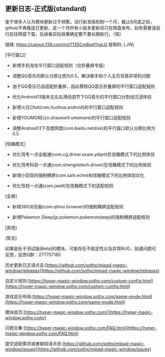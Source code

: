 ## 更新日志-正式版(standard)

鉴于很多人认为模块更新过于频繁，试行新发版机制一个月，截止8月底之前，github不再推送日更新，这一个月所有小版本更新将只在网盘发布，如有需要请自行前往网盘下载，后续看实际效果确定要不要长期执行。（恼）

链接: https://caiyun.139.com/m/i?135Cm8seYhgLQ
提取码: LJWj


[平行窗口]

- 新增手机淘宝平行窗口适配规则（仅折叠屏专版）

- 调整QQ音乐的默认分屏比例为0.5，解决歌手和个人主页背景异常的问题

- 由于QQ音乐已自适配折叠屏，因此移除QQ音乐折叠屏的平行窗口适配规则

- 优化Android13版本无左右滑动调节下QQ音乐的平行窗口分割线沉浸体验

- 新增火花Chat(com.huohua.android)的平行窗口适配规则

- 新增YOUMORE(cn.shaunwill.umemore)的平行窗口适配规则

- 调整Android13下百度网盘(com.baidu.netdisk)的平行窗口默认分屏比例为0.5

 [信箱模式]

 - 优化驾考一点全能通(com.cg.driver.exam.ydqnt)在信箱模式下的比例体验

- 优化驾考科目一点通(com.shengmitech.driver)在信箱模式下的比例体验

- 新增小回音的强制横屏(com.saiti.echo)和信箱模式下的比例体验优化

- 优化驾校一点通(com.jxedt)在信箱模式下的适配规则

 [全屏]

 - 新增360浏览器(com.qihoo.browser)的强制横屏适配规则

 - 新增Pokemon Sleep(jp.pokemon.pokemonsleep)的强制横屏适配规则

 [其他]

(暂无)


如果是处于测试版(Beta)的模块，可能存在不稳定性以及异常BUG，如遇问题可反馈，反馈Q群：277757185

历史更新日志请点击:[https://github.com/sothx/mipad-magic-window/releases](https://github.com/sothx/mipad-magic-window/releases)

自定义规则:[https://hyper-magic-window.sothx.com/custom-config.html](https://hyper-magic-window.sothx.com/custom-config.html)

游戏显示布局:[https://hyper-magic-window.sothx.com/game-mode.html](https://hyper-magic-window.sothx.com/game-mode.html)

模块首页:[https://hyper-magic-window.sothx.com/](https://hyper-magic-window.sothx.com/)

问题合集:[https://hyper-magic-window.sothx.com/FAQ.html](https://hyper-magic-window.sothx.com/FAQ.html)

提交适配需求或者缺陷请点击:[https://github.com/sothx/mipad-magic-window/issues](https://github.com/sothx/mipad-magic-window/issues)
